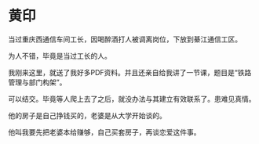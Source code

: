 # 黄印

当过重庆西通信车间工长，因喝醉酒打人被调离岗位，下放到綦江通信工区。

为人不错，毕竟是当过工长的人。

我刚来这里，就送了我好多PDF资料。并且还亲自给我讲了一节课，题目是“铁路管理与部门构架”。

可以结交。毕竟等人爬上去了之后，就没办法与其建立有效联系了。患难见真情。



 他的房子是自己挣钱买的，老婆是从大学开始谈的。

他叫我要先把老婆本给赚够，自己买套房子，再谈恋爱这件事。

